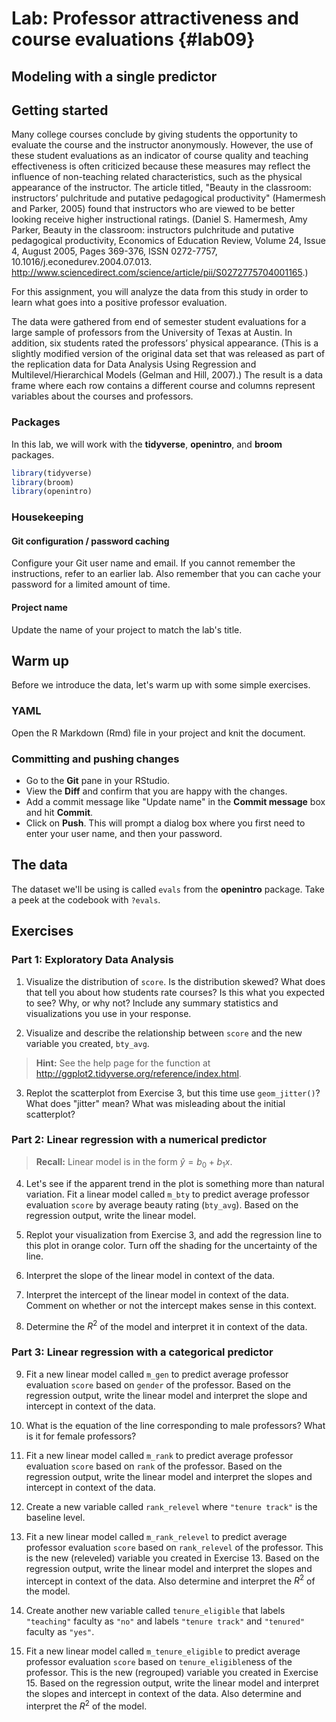 # Lab: Professor attractiveness and course evaluations {#lab09}
## Modeling with a single predictor



## Getting started

Many college courses conclude by giving students the opportunity to evaluate the course and the instructor anonymously. However, the use of these student evaluations as an indicator of course quality and teaching effectiveness is often criticized because these measures may reflect the influence of non-teaching related characteristics, such as the physical appearance of the instructor. The article titled, "Beauty in the classroom: instructors’ pulchritude and putative pedagogical productivity" (Hamermesh and Parker, 2005) found that instructors who are viewed to be better looking receive higher instructional ratings. (Daniel S. Hamermesh, Amy Parker, Beauty in the classroom: instructors pulchritude and putative pedagogical productivity, Economics of Education Review, Volume 24, Issue 4, August 2005, Pages 369-376, ISSN 0272-7757, 10.1016/j.econedurev.2004.07.013. http://www.sciencedirect.com/science/article/pii/S0272775704001165.)

For this assignment, you will analyze the data from this study in order to learn what goes into a positive professor evaluation.

The data were gathered from end of semester student evaluations for a large sample of professors from the University of Texas at Austin. In addition, six students rated the professors’ physical appearance. (This is a slightly modified version of the original data set that was released as part of the replication data for Data Analysis Using Regression and Multilevel/Hierarchical Models (Gelman and Hill, 2007).) The result is a data frame where each row contains a different course and columns represent variables about the courses and professors.



### Packages

In this lab, we will work with the **tidyverse**, **openintro**, and **broom** packages.


```r
library(tidyverse) 
library(broom)
library(openintro)
```

### Housekeeping

#### Git configuration / password caching

Configure your Git user name and email. If you cannot remember the instructions, refer to an earlier lab. Also remember that you can cache your password for a limited amount of time.

#### Project name

Update the name of your project to match the lab's title.

## Warm up

Before we introduce the data, let's warm up with some simple exercises.

### YAML

Open the R Markdown (Rmd) file in your project and knit the document.

### Committing and pushing changes

- Go to the **Git** pane in your RStudio. 
- View the **Diff** and confirm that you are happy with the changes.
- Add a commit message like "Update name" in the **Commit message** box and hit **Commit**.
- Click on **Push**. This will prompt a dialog box where you first need to enter your user name, and then your password.


## The data

The dataset we'll be using is called `evals` from the **openintro** package. Take a peek at the codebook with `?evals`.

## Exercises

### Part 1: Exploratory Data Analysis

1.  Visualize the distribution of `score`. Is the distribution skewed? What does that tell you about how students rate courses? Is this what you expected to see? Why, or why not? Include any summary statistics and visualizations you use in your response.

2.  Visualize and describe the relationship between `score` and the new variable you created, `bty_avg`.
    

> **Hint:** See the help page for the function at http://ggplot2.tidyverse.org/reference/index.html.

    
3.  Replot the scatterplot from Exercise 3, but this time use `geom_jitter()`? What does "jitter" mean? What was misleading about the initial scatterplot?

### Part 2: Linear regression with a numerical predictor


> **Recall:** Linear model is in the form $\hat{y} = b_0 + b_1 x$.


4.  Let's see if the apparent trend in the plot is something more than natural variation. Fit a linear model called `m_bty` to predict average professor evaluation `score` by average beauty rating (`bty_avg`). Based on the regression output, write the linear model.
    
5.  Replot your visualization from Exercise 3, and add the regression line to this plot in orange color. Turn off the shading for the uncertainty of the line.
    
6.  Interpret the slope of the linear model in context of the data.

7.  Interpret the intercept of the linear model in context of the data. Comment on whether or not the intercept makes sense in this context.
    
8.  Determine the $R^2$ of the model and interpret it in context of the data.

### Part 3: Linear regression with a categorical predictor

9.  Fit a new linear model called `m_gen` to predict average professor evaluation `score` based on `gender` of the professor. Based on the regression output, write the linear model and interpret the slope and intercept in context of the data.
    
10. What is the equation of the line corresponding to male professors? What is it for female professors?
    
11. Fit a new linear model called `m_rank` to predict average professor evaluation `score` based on `rank` of the professor. Based on the regression output, write the linear model and interpret the slopes and intercept in context of the data.

12. Create a new variable called `rank_relevel` where `"tenure track"` is the baseline level. 

13. Fit a new linear model called `m_rank_relevel` to predict average professor evaluation `score` based on `rank_relevel` of the professor. This is the new (releveled) variable you created in Exercise 13. Based on the regression output, write the linear model and interpret the slopes and intercept in context of the data. Also determine and interpret the $R^2$ of the model.
    
14. Create another new variable called `tenure_eligible` that labels `"teaching"` faculty as 
    `"no"` and labels `"tenure track"` and `"tenured"` faculty as `"yes"`.
  
15. Fit a new linear model called `m_tenure_eligible` to predict average professor evaluation `score` based on `tenure_eligible`ness of the professor. This is the new (regrouped) variable you created in Exercise 15. Based on the regression output, write the linear model and interpret the slopes and intercept in context of the data. Also determine and interpret the $R^2$ of the model.
